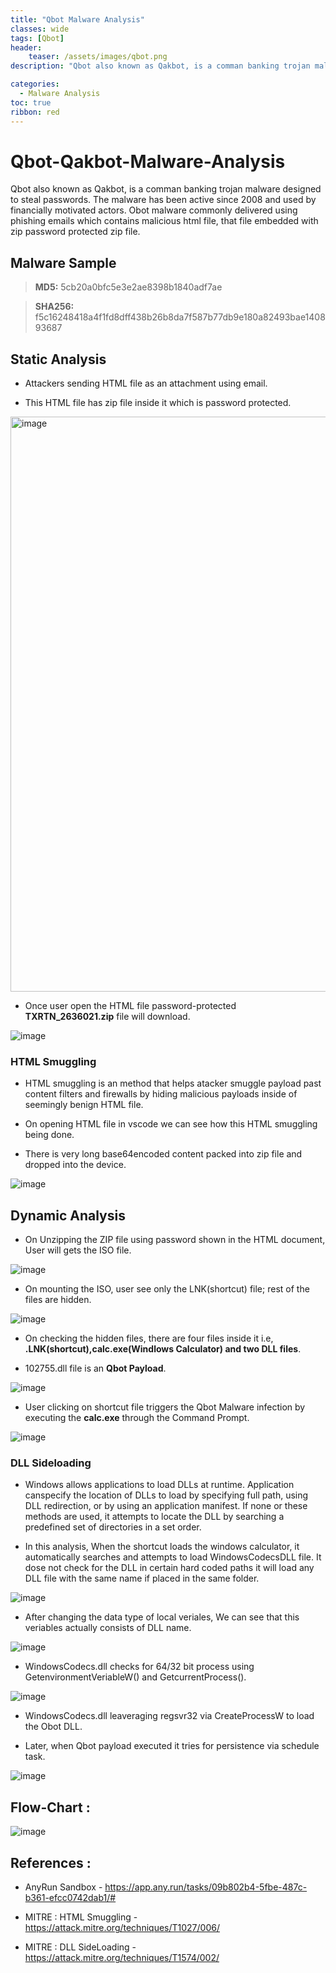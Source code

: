 ```yaml
---
title: "Qbot Malware Analysis"
classes: wide
tags: [Qbot]
header:
    teaser: /assets/images/qbot.png
description: "Qbot also known as Qakbot, is a comman banking trojan malware designed to steal passwords. The malware has been active since 2008 and used by financially motivated actors. Obot malware commonly delivered using phishing emails which contains malicious html file, that file embedded with zip password protected zip file"

categories:
  - Malware Analysis
toc: true
ribbon: red
---
```


# Qbot-Qakbot-Malware-Analysis

Qbot also known as Qakbot, is a comman banking trojan malware designed to steal passwords. The malware has been active since 2008 and used by financially motivated actors. Obot malware commonly delivered using phishing emails which contains malicious html file, that file embedded with zip password protected zip file.

## Malware Sample

> **MD5:**  5cb20a0bfc5e3e2ae8398b1840adf7ae

> **SHA256:**  f5c16248418a4f1fd8dff438b26b8da7f587b77db9e180a82493bae140893687

## Static Analysis

- Attackers sending HTML file as an attachment using email. 

- This HTML file has zip file inside it which is password protected.  

<img width="920" alt="image" src="https://user-images.githubusercontent.com/43460691/235127065-702b8389-d7ba-4ae4-a8be-b4941172050c.png">

- Once user open the HTML file password-protected **TXRTN_2636021.zip** file will download.

![image](https://user-images.githubusercontent.com/43460691/235129290-d3390667-4890-4c9c-99be-3587e24f5765.png)

### HTML Smuggling

- HTML smuggling is an method that helps atacker smuggle payload past content filters and firewalls by hiding malicious payloads inside of seemingly benign HTML file.

- On opening HTML file in vscode we can see how this HTML smuggling being done.

- There is very long base64encoded content packed into zip file and dropped into the device.

![image](https://user-images.githubusercontent.com/43460691/235132919-3d0bfad1-5120-4829-bfe6-33a573768c68.png)

## Dynamic Analysis

- On Unzipping the ZIP file using password shown in the HTML document, User will gets the ISO file.

![image](https://user-images.githubusercontent.com/43460691/235137423-744d4a8c-7a1f-4510-9124-eee408c7710a.png)


- On mounting the ISO, user see only the LNK(shortcut) file; rest of the files are hidden.

![image](https://user-images.githubusercontent.com/43460691/235137672-3e0630b8-d98b-4374-9c3a-294c3ec19b94.png)


- On checking the hidden files, there are four files inside it i.e, **.LNK(shortcut),calc.exe(Windlows Calculator) and two DLL files**.

- 102755.dll file  is an **Qbot Payload**.

![image](https://user-images.githubusercontent.com/43460691/235137912-f588ca1a-e534-4aa7-b294-1002dabd04cd.png)

- User clicking on shortcut file triggers the Qbot Malware infection by executing the **calc.exe** through the Command Prompt.

![image](https://user-images.githubusercontent.com/43460691/235138805-823bec11-f508-4642-9f84-27930876c461.png)

### DLL Sideloading

- Windows allows applications to load DLLs at runtime. Application canspecify the location of DLLs to  load by specifying full path, using DLL redirection, or by using an application manifest. If none or these methods are used, it attempts to locate the DLL by searching a predefined set of directories in a set order.

- In this analysis, When the shortcut loads the windows calculator, it automatically searches and attempts to load WindowsCodecsDLL file. It dose not check for the DLL in certain hard coded paths it will load any DLL file with the same name if placed in the same folder.

![image](https://user-images.githubusercontent.com/43460691/235376789-1118c9cc-168f-4cea-a369-9f82beb75444.png)

- After changing the data type of local veriales, We can see that this veriables actually consists of DLL name.

![image](https://user-images.githubusercontent.com/43460691/235324959-370acb0c-3d9c-4132-bbfd-b3d780e3663f.png)

- WindowsCodecs.dll checks for 64/32 bit process using GetenvironmentVeriableW() and GetcurrentProcess().

![image](https://user-images.githubusercontent.com/43460691/235325033-29048004-6211-4ac3-b213-270c46784299.png)

- WindowsCodecs.dll leaveraging regsvr32 via CreateProcessW to load the Obot DLL.

- Later, when Qbot payload executed it tries for persistence via schedule task.

![image](https://user-images.githubusercontent.com/43460691/235325272-c40c297a-585d-4cc4-a8c1-a9a5d52708ea.png)


## Flow-Chart :

![image](https://user-images.githubusercontent.com/43460691/235368241-5af48221-e0c9-4db4-9f01-fbefccd81219.jpeg)

## References : 

- AnyRun Sandbox - https://app.any.run/tasks/09b802b4-5fbe-487c-b361-efcc0742dab1/#

- MITRE : HTML Smuggling - https://attack.mitre.org/techniques/T1027/006/

- MITRE : DLL SideLoading - https://attack.mitre.org/techniques/T1574/002/